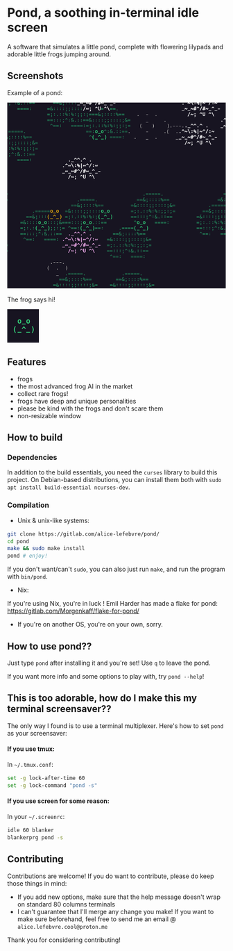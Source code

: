 # Pond, a soothing in-terminal idle screen
A software that simulates a little pond, complete with flowering lilypads and adorable little frogs jumping around.

## Screenshots
Example of a pond:

![pond](images/pond.png)

The frog says hi!

![frog](images/frog.png)

## Features
- frogs
- the most advanced frog AI in the market
- collect rare frogs!
- frogs have deep and unique personalities
- please be kind with the frogs and don't scare them
- non-resizable window

## How to build

### Dependencies
In addition to the build essentials, you need the `curses` library to build this project. On Debian-based distributions, you can install them both with `sudo apt install build-essential ncurses-dev`.

### Compilation
- Unix & unix-like systems:

```bash
git clone https://gitlab.com/alice-lefebvre/pond/
cd pond
make && sudo make install
pond # enjoy!
```

If you don't want/can't `sudo`, you can also just run `make`, and run the program with `bin/pond`.

- Nix:

If you're using Nix, you're in luck ! Emil Harder has made a flake for pond: https://gitlab.com/Morgenkaff/flake-for-pond/

- If you're on another OS, you're on your own, sorry.

## How to use pond??
Just type `pond` after installing it and you're set! Use `q` to leave the pond.

If you want more info and some options to play with, try `pond --help`!

## This is too adorable, how do I make this my terminal screensaver??
The only way I found is to use a terminal multiplexer. Here's how to set `pond` as your screensaver:

#### If you use tmux:
In `~/.tmux.conf`: 

```bash
set -g lock-after-time 60
set -g lock-command "pond -s"
```

#### If you use screen for some reason:
In your `~/.screenrc`:

```bash
idle 60 blanker
blankerprg pond -s
```

## Contributing
Contributions are welcome! If you do want to contribute, please do keep those things in mind:
- If you add new options, make sure that the help message doesn't wrap on standard 80 columns terminals
- I can't guarantee that I'll merge any change you make! If you want to make sure beforehand, feel free to send me an email @ `alice.lefebvre.cool@proton.me`

Thank you for considering contributing!
